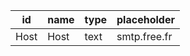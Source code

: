 | id   | name | type     | placeholder                              
|------|------|----------|------------------------------------------
| Host | Host | text     | smtp.free.fr